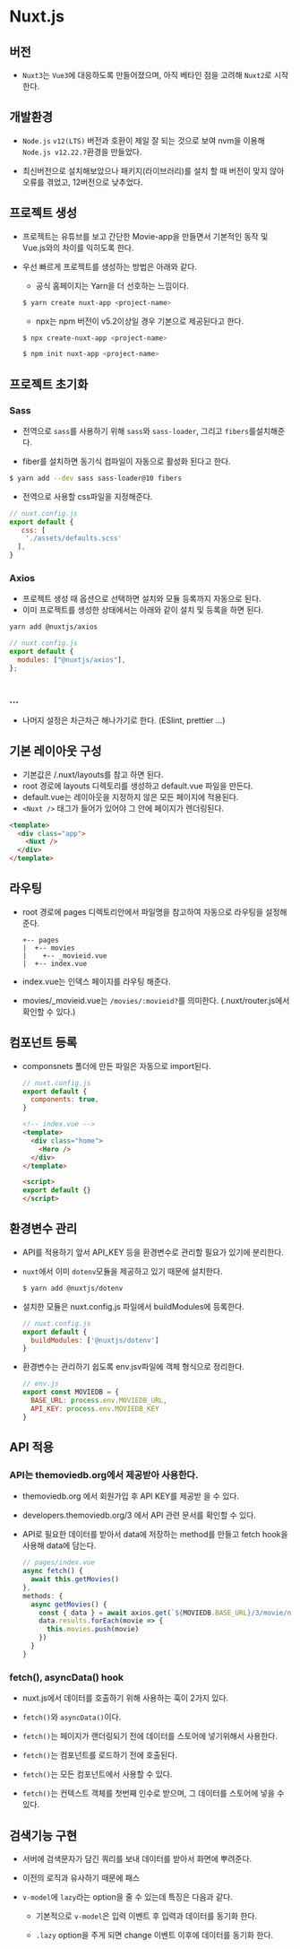 # Nuxt.js

## 버전

- `Nuxt3`는 `Vue3`에 대응하도록 만들어졌으며, 아직 베타인 점을 고려해 `Nuxt2`로 시작한다.

## 개발환경

- `Node.js` `v12(LTS)` 버전과 호환이 제일 잘 되는 것으로 보여 nvm을 이용해 `Node.js v12.22.7`환경을 만들었다.

- 최신버전으로 설치해보았으나 패키지(라이브러리)를 설치 할 때 버전이 맞지 않아 오류를 겪었고, 12버전으로 낮추었다.

## 프로젝트 생성

- 프로젝트는 유튜브를 보고 간단한 Movie-app을 만들면서 기본적인 동작 및 Vue.js와의 차이를 익히도록 한다.

- 우선 빠르게 프로젝트를 생성하는 방법은 아래와 같다.

  - 공식 홈페이지는 Yarn을 더 선호하는 느낌이다. 
  ```bash
  $ yarn create nuxt-app <project-name>
  ```

  - npx는 npm 버전이 v5.2이상일 경우 기본으로 제공된다고 한다. 
  ```bash
  $ npx create-nuxt-app <project-name>
  ```

  ```bash
  $ npm init nuxt-app <project-name>
  ```

## 프로젝트 초기화

### Sass

- 전역으로 `sass`를 사용하기 위해 `sass`와 `sass-loader`, 그리고 `fibers`를설치해준다.

- fiber를 설치하면 동기식 컴파일이 자동으로 활성화 된다고 한다.

```bash
$ yarn add --dev sass sass-loader@10 fibers
```

- 전역으로 사용할 css파일을 지정해준다.

```js
// nuxt.config.js
export default {
   css: [
    './assets/defaults.scss'
  ],
}
```

### Axios

- 프로젝트 생성 때 옵션으로 선택하면 설치와 모듈 등록까지 자동으로 된다.
- 이미 프로젝트를 생성한 상태에서는 아래와 같이 설치 및 등록을 하면 된다.

```bash
yarn add @nuxtjs/axios
```

```js
// nuxt.config.js
export default {
  modules: ["@nuxtjs/axios"],
};
 
```

### ...

- 나머지 설정은 차근차근 해나가기로 한다. (ESlint, prettier ...)

## 기본 레이아웃 구성

- 기본값은 /.nuxt/layouts를 참고 하면 된다. 
- root 경로에 layouts 디렉토리를 생성하고 default.vue 파일을 만든다.
- default.vue는 레이아웃을 지정하지 않은 모든 페이지에 적용된다.
- `<Nuxt />` 태그가 들어가 있어야 그 안에 페이지가 렌더링된다.

```html
<template>
  <div class="app">
    <Nuxt />
  </div>
</template>

```

## 라우팅

- root 경로에 pages 디렉토리안에서 파일명을 참고하여 자동으로 라우팅을 설정해준다.

  ```
  +-- pages
  |  +-- movies
  |    +-- _movieid.vue
  |  +-- index.vue
  ```

- index.vue는 인덱스 페이지를 라우팅 해준다.
- movies/_movieid.vue는 `/movies/:movieid?`를 의미한다. (.nuxt/router.js에서 확인할 수 있다.)

## 컴포넌트 등록

- componsnets 폴더에 만든 파일은 자동으로 import된다. 

  ```js
  // nuxt.config.js
  export default {
    components: true,
  }
  ```

  ```html
  <!-- index.vue -->
  <template>
    <div class="home">
      <Hero />
    </div>
  </template>

  <script>
  export default {}
  </script>
  ```

## 환경변수 관리

- API를 적용하기 앞서 API_KEY 등을 환경변수로 관리할 필요가 있기에 분리한다.

- `nuxt`에서 이미 `dotenv`모듈을 제공하고 있기 때문에 설치한다.

  ```bash
  $ yarn add @nuxtjs/dotenv
  ```

- 설치한 모듈은 nuxt.config.js 파일에서 buildModules에 등록한다.

  ```js 
  // nuxt.config.js
  export default {
    buildModules: ['@nuxtjs/dotenv']
  }
  ```

- 환경변수는 관리하기 쉽도록 env.jsv파일에 객체 형식으로 정리한다.

  ```js
  // env.js
  export const MOVIEDB = {
    BASE_URL: process.env.MOVIEDB_URL,
    API_KEY: process.env.MOVIEDB_KEY
  }
  ``` 

## API 적용

### API는 themoviedb.org에서 제공받아 사용한다.

- themoviedb.org 에서 회원가입 후 API KEY를 제공받 을 수 있다.

- developers.themoviedb.org/3 에서 API 관련 문서를 확인할 수 있다.

- API로 필요한 데이터를 받아서 data에 저장하는 method를 만들고 fetch hook을 사용해 data에 담는다.

  ```js
  // pages/index.vue
  async fetch() {
    await this.getMovies()
  },
  methods: {
    async getMovies() {
      const { data } = await axios.get(`${MOVIEDB.BASE_URL}/3/movie/now_playing?api_key=${MOVIEDB.API_KEY}&language=en-US&page=1`)
      data.results.forEach(movie => {
        this.movies.push(movie)
      })
    }
  }
  ```

### fetch(), asyncData() hook

- nuxt.js에서 데이터를 호출하기 위해 사용하는 훅이 2가지 있다.

- `fetch()`와 `asyncData()`이다.

- `fetch()`는 페이지가 랜더링되기 전에 데이터를 스토어에 넣기위해서 사용한다.

- `fetch()`는 컴포넌트를 로드하기 전에 호출된다.

- `fetch()`는 모든 컴포넌트에서 사용할 수 있다.

- `fetch()`는 컨텍스트 객체를 첫번째 인수로 받으며, 그 데이터를 스토어에 넣을 수 있다.

## 검색기능 구현

- 서버에 검색문자가 담긴 쿼리를 보내 데이터를 받아서 화면에 뿌려준다.

- 이전의 로직과 유사하기 때문에 패스

- `v-model`에 `lazy`라는 option을 줄 수 있는데 특징은 다음과 같다.

  - 기본적으로 `v-model`은 입력 이벤트 후 입력과 데이터를 동기화 한다.

  - `.lazy` option을 주게 되면 change 이벤트 이후에 데이터를 동기화 한다.

  